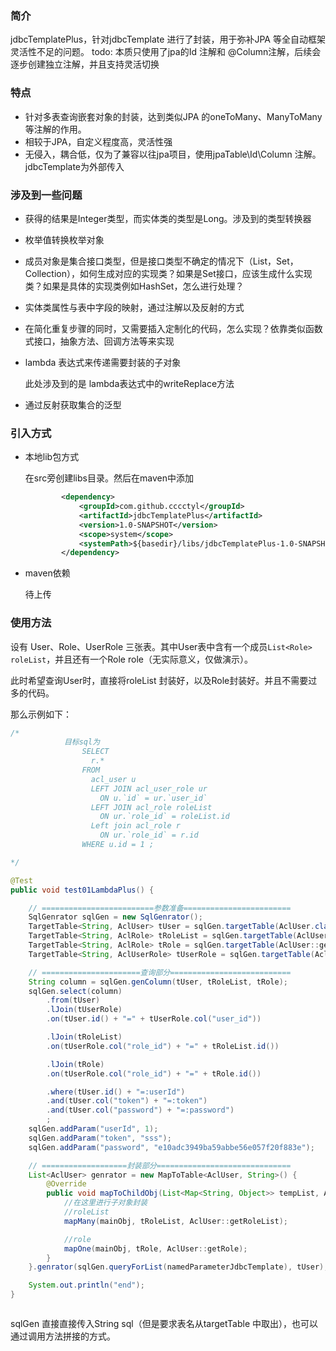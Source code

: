 ### 简介

jdbcTemplatePlus，针对jdbcTemplate 进行了封装，用于弥补JPA 等全自动框架灵活性不足的问题。
todo: 本质只使用了jpa的Id 注解和 @Column注解，后续会逐步创建独立注解，并且支持灵活切换
### 特点

- 针对多表查询嵌套对象的封装，达到类似JPA 的oneToMany、ManyToMany 等注解的作用。
- 相较于JPA，自定义程度高，灵活性强
- 无侵入，耦合低，仅为了兼容以往jpa项目，使用jpaTable\Id\Column 注解。jdbcTemplate为外部传入



### 涉及到一些问题

- 获得的结果是Integer类型，而实体类的类型是Long。涉及到的类型转换器

- 枚举值转换枚举对象

- 成员对象是集合接口类型，但是接口类型不确定的情况下（List，Set，Collection），如何生成对应的实现类？如果是Set接口，应该生成什么实现类？如果是具体的实现类例如HashSet，怎么进行处理？

- 实体类属性与表中字段的映射，通过注解以及反射的方式

- 在简化重复步骤的同时，又需要插入定制化的代码，怎么实现？依靠类似函数式接口，抽象方法、回调方法等来实现

- lambda 表达式来传递需要封装的子对象

  此处涉及到的是 lambda表达式中的writeReplace方法

- 通过反射获取集合的泛型



### 引入方式

- 本地lib包方式

  在src旁创建libs目录。然后在maven中添加

  ```xml
          <dependency>
              <groupId>com.github.cccctyl</groupId>
              <artifactId>jdbcTemplatePlus</artifactId>
              <version>1.0-SNAPSHOT</version>
              <scope>system</scope>
              <systemPath>${basedir}/libs/jdbcTemplatePlus-1.0-SNAPSHOT.jar</systemPath>
          </dependency>
  ```

- maven依赖

  待上传

### 使用方法

设有 User、Role、UserRole 三张表。其中User表中含有一个成员`List<Role> roleList`，并且还有一个Role role（无实际意义，仅做演示）。

此时希望查询User时，直接将roleList 封装好，以及Role封装好。并且不需要过多的代码。

那么示例如下：

```java
/*
            目标sql为
                SELECT
                  r.*
                FROM
                  acl_user u
                  LEFT JOIN acl_user_role ur
                    ON u.`id` = ur.`user_id`
                  LEFT JOIN acl_role roleList
                    ON ur.`role_id` = roleList.id
                  Left join acl_role r
                  	ON ur.`role_id` = r.id
                WHERE u.id = 1 ;

*/   

@Test
public void test01LambdaPlus() {

    // =========================参数准备========================
    SqlGenrator sqlGen = new SqlGenrator();
    TargetTable<String, AclUser> tUser = sqlGen.targetTable(AclUser.class);
    TargetTable<String, AclRole> tRoleList = sqlGen.targetTable(AclUser::getRoleList);
    TargetTable<String, AclRole> tRole = sqlGen.targetTable(AclUser::getRole);
    TargetTable<String, AclUserRole> tUserRole = sqlGen.targetTable(AclUserRole.class);

    // ======================查询部分===========================
    String column = sqlGen.genColumn(tUser, tRoleList, tRole);
    sqlGen.select(column)
        .from(tUser)
        .lJoin(tUserRole)
        .on(tUser.id() + "=" + tUserRole.col("user_id"))

        .lJoin(tRoleList)
        .on(tUserRole.col("role_id") + "=" + tRoleList.id())

        .lJoin(tRole)
        .on(tUserRole.col("role_id") + "=" + tRole.id())

        .where(tUser.id() + "=:userId")
        .and(tUser.col("token") + "=:token")
        .and(tUser.col("password") + "=:password")
        ;
    sqlGen.addParam("userId", 1);
    sqlGen.addParam("token", "sss");
    sqlGen.addParam("password", "e10adc3949ba59abbe56e057f20f883e");

    // ===================封装部分==============================
    List<AclUser> genrator = new MapToTable<AclUser, String>() {
        @Override
        public void mapToChildObj(List<Map<String, Object>> tempList, AclUser mainObj) {
            //在这里进行子对象封装
            //roleList
            mapMany(mainObj, tRoleList, AclUser::getRoleList);

            //role
            mapOne(mainObj, tRole, AclUser::getRole);
        }
    }.genrator(sqlGen.queryForList(namedParameterJdbcTemplate), tUser);

    System.out.println("end");
}



```

sqlGen 直接直接传入String sql（但是要求表名从targetTable 中取出），也可以通过调用方法拼接的方式。



